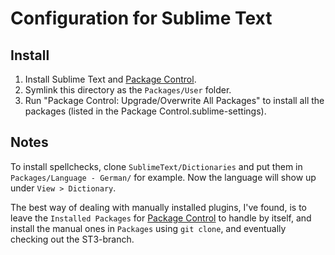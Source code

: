 # Configuration for Sublime Text

## Install

1. Install Sublime Text and [Package Control].
2. Symlink this directory as the `Packages/User` folder.
3. Run "Package Control: Upgrade/Overwrite All Packages" to install all the packages (listed in the Package Control.sublime-settings).

## Notes

To install spellchecks, clone `SublimeText/Dictionaries` and put them in `Packages/Language - German/` for example. Now the language will show up under `View > Dictionary`.

The best way of dealing with manually installed plugins, I've found, is to leave the `Installed Packages` for [Package Control] to handle by itself, and install the manual ones in `Packages` using `git clone`, and eventually checking out the ST3-branch.

[Package Control]: http://wbond.net/sublime_packages/package_control
